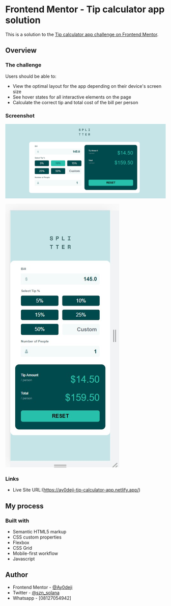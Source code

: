 # Frontend Mentor - Tip calculator app solution

This is a solution to the [Tip calculator app challenge on Frontend Mentor](https://www.frontendmentor.io/challenges/tip-calculator-app-ugJNGbJUX).



## Overview

### The challenge

Users should be able to:

- View the optimal layout for the app depending on their device's screen size
- See hover states for all interactive elements on the page
- Calculate the correct tip and total cost of the bill per person

### Screenshot

![Desktop design preview for the Tip Calculator App coding challenge](./design/desktop-design-preview.jpg)

![Mobile design preview for the Tip Calculator App coding challenge](./design/mobile-preview-screenshot.jpg)




### Links

- Live Site URL:(https://ay0deji-tip-calculator-app.netlify.app/)

## My process

### Built with

- Semantic HTML5 markup
- CSS custom properties
- Flexbox
- CSS Grid
- Mobile-first workflow
- Javascript



## Author

- Frontend Mentor - [@Ay0deji](https://www.frontendmentor.io/profile/Ay0deji)
- Twitter - [@szn_solana](https://www.twitter.com/szn_solana)
- Whatsapp - [08127054942]



